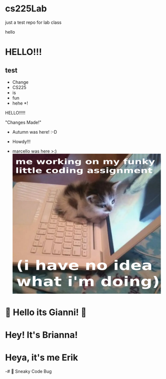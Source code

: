 # cs225Lab
just a test repo for lab class

hello


# HELLO!!!

## test
* Change
* CS225
* is
* fun
* hehe
*!


HELLO!!!!!

"Changes Made!"
* Autumn was here! :-D

* Howdy!!!

* marcello was here >:)
![funny cat image](https://github.com/marric72/cs225Lab/blob/main/me_coding.png?raw=true)

# 👋 **Hello its Gianni!** 🚀 
# Hey! It's Brianna! 

# Heya, it's me Erik
-# 🐛 Sneaky Code Bug
